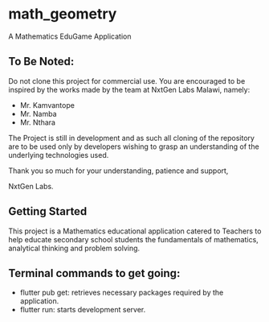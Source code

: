 # math_geometry
A Mathematics EduGame Application

## To Be Noted:
Do not clone this project for commercial use. You are encouraged to be inspired by the works made by the team at NxtGen Labs Malawi, namely:
- Mr. Kamvantope
- Mr. Namba
- Mr. Nthara

The Project is still in development and as such all cloning of the repository are to be used only by developers wishing to grasp an understanding of the underlying technologies used.

Thank you so much for your understanding, patience and support,

NxtGen Labs.


## Getting Started
This project is a Mathematics educational application catered to Teachers to help educate secondary school students the fundamentals of mathematics, analytical thinking and problem solving.

## Terminal commands to get going:
- flutter pub get: retrieves necessary packages required by the application. 
- flutter run: starts development server.
 
